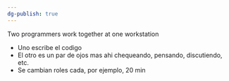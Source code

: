 ```yaml
---
dg-publish: true
---
```

Two programmers work together at one workstation
- Uno escribe el codigo
- El otro es un par de ojos mas ahi chequeando, pensando, discutiendo, etc.
- Se cambian roles cada, por ejemplo, 20 min